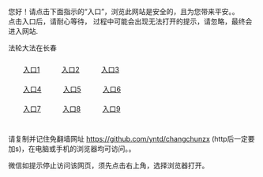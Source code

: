 您好！请点击下面指示的“入口”，浏览此网站是安全的，且为您带来平安。。 <br/>
点击入口后，请耐心等待， 过程中可能会出现无法打开的提示，请忽略，最终会进入网站. </br>

法轮大法在长春<br/>
<div style="padding:10px"><a style="margin:20px" target="_blank" href="https://dhatmjt1jdlh5.cloudfront.net/2Qpsp?owmahrgq" id="ccLink1" rel="nofollow">入口1</a> <a target="_blank" style="margin:20px" href="https://d3rmmvtkoovc00.cloudfront.net/2Qpsp?rbixqoiz" id="ccLink2" rel="nofollow">入口2</a> <a style="margin:20px" target="_blank" href="https://d155kj5087ehhb.cloudfront.net/2Qpsp?loexquac" id="ccLink3" rel="nofollow">入口3</a></div>

<div style="padding:10px" ><a style="margin:20px" target="_blank" href="https://dhatmjt1jdlh5.cloudfront.net/2Qpsp?owmahrgq" id="ccLink4" rel="nofollow">入口4</a> <a style="margin:20px" href="https://d3rmmvtkoovc00.cloudfront.net/2Qpsp?rbixqoiz" target="_blank" id="ccLink5" rel="nofollow">入口5</a> <a style="margin:20px" href="https://d155kj5087ehhb.cloudfront.net/2Qpsp?loexquac" target="_blank" id="ccLink6" rel="nofollow">入口6</a></div>

<div style="padding:10px"><a style="margin:20px" target="_blank" href="https://dhatmjt1jdlh5.cloudfront.net/2Qpsp?owmahrgq" id="ccLink7" rel="nofollow">入口7</a> <a style="margin:20px" href="https://d3rmmvtkoovc00.cloudfront.net/2Qpsp?rbixqoiz" target="_blank" id="ccLink8" rel="nofollow">入口8</a> <a style="margin:20px" target="_blank" href="https://d155kj5087ehhb.cloudfront.net/2Qpsp?loexquac" id="ccLink9" rel="nofollow">入口9</a></div>

<br/>



请复制并记住免翻墙网址 https://github.com/yntd/changchunzx (http后一定要加s)，在电脑或手机的浏览器均可访问。。<br/>

微信如提示停止访问该网页，须先点击右上角，选择浏览器打开。
